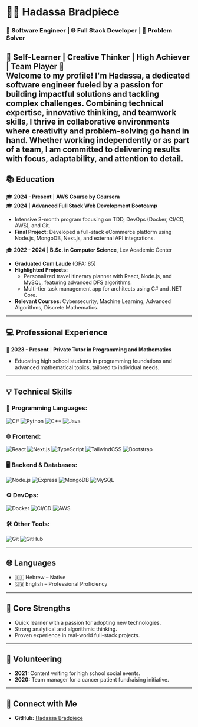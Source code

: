 # 👩‍💻 Hadassa Bradpiece  
### 🚀 Software Engineer | 🌐 Full Stack Developer | 🧩 Problem Solver  

🌟 **Self-Learner | Creative Thinker | High Achiever | Team Player** 🌟  
Welcome to my profile! 
 I'm Hadassa, a dedicated software engineer fueled by a passion for building impactful solutions and tackling complex challenges. Combining technical expertise, innovative thinking, and  teamwork skills, I thrive in collaborative environments where creativity and problem-solving go hand in hand. Whether working independently or as part of a team, I am committed to delivering results with focus, adaptability, and attention to detail. 
---

## 📚 **Education**  
🎓 **2024 - Present** | **AWS Course by Coursera**  
🎓 **2024** | **Advanced Full Stack Web Development Bootcamp**  
   - Intensive 3-month program focusing on TDD, DevOps (Docker, CI/CD, AWS), and Git.  
   - **Final Project:** Developed a full-stack eCommerce platform using Node.js, MongoDB, Next.js, and external API integrations.  

🎓 **2022 - 2024** | **B.Sc. in Computer Science**, Lev Academic Center  
   - **Graduated Cum Laude** (GPA: 85)  
   - **Highlighted Projects:**  
     - Personalized travel itinerary planner with React, Node.js, and MySQL, featuring advanced DFS algorithms.  
     - Multi-tier task management app for architects using C# and .NET Core.  
   - **Relevant Courses:** Cybersecurity, Machine Learning, Advanced Algorithms, Discrete Mathematics.  

---

## 💻 **Professional Experience**  
📝 **2023 - Present** | **Private Tutor in Programming and Mathematics**  
   - Educating high school students in programming foundations and advanced mathematical topics, tailored to individual needs.  

---

## 💡 **Technical Skills**  

### 🔧 **Programming Languages:**  
<p>
<img src="https://img.shields.io/badge/-C%23-blue?logo=csharp&logoColor=white" alt="C#"/>
<img src="https://img.shields.io/badge/-Python-yellow?logo=python&logoColor=white" alt="Python"/>
<img src="https://img.shields.io/badge/-C%2B%2B-purple?logo=cplusplus&logoColor=white" alt="C++"/>
<img src="https://img.shields.io/badge/-Java-orange?logo=java&logoColor=white" alt="Java"/>
</p>

### 🌐 **Frontend:**  
<p>
<img src="https://img.shields.io/badge/-React-blue?logo=react&logoColor=white" alt="React"/>
<img src="https://img.shields.io/badge/-Next.js-black?logo=nextdotjs&logoColor=white" alt="Next.js"/>
<img src="https://img.shields.io/badge/-TypeScript-lightblue?logo=typescript&logoColor=white" alt="TypeScript"/>
<img src="https://img.shields.io/badge/-TailwindCSS-teal?logo=tailwindcss&logoColor=white" alt="TailwindCSS"/>
<img src="https://img.shields.io/badge/-Bootstrap-violet?logo=bootstrap&logoColor=white" alt="Bootstrap"/>
</p>

### 🖥️ **Backend & Databases:**  
<p>
<img src="https://img.shields.io/badge/-Node.js-green?logo=nodedotjs&logoColor=white" alt="Node.js"/>
<img src="https://img.shields.io/badge/-Express-grey?logo=express&logoColor=white" alt="Express"/>
<img src="https://img.shields.io/badge/-MongoDB-green?logo=mongodb&logoColor=white" alt="MongoDB"/>
<img src="https://img.shields.io/badge/-MySQL-blue?logo=mysql&logoColor=white" alt="MySQL"/>
</p>

### ⚙️ **DevOps:**  
<p>
<img src="https://img.shields.io/badge/-Docker-blue?logo=docker&logoColor=white" alt="Docker"/>
<img src="https://img.shields.io/badge/-CI%2FCD-orange?logo=githubactions&logoColor=white" alt="CI/CD"/>
<img src="https://img.shields.io/badge/-AWS-yellow?logo=amazonaws&logoColor=white" alt="AWS"/>
</p>

### 🛠️ **Other Tools:**  
<p>
<img src="https://img.shields.io/badge/-Git-black?logo=git&logoColor=white" alt="Git"/>
<img src="https://img.shields.io/badge/-GitHub-lightgrey?logo=github&logoColor=white" alt="GitHub"/>
</p>

---

## 🌐 **Languages**  
- 🇮🇱 Hebrew – Native  
- 🇬🇧 English – Professional Proficiency  

---

## 💪 **Core Strengths**  
- Quick learner with a passion for adopting new technologies.  
- Strong analytical and algorithmic thinking.  
- Proven experience in real-world full-stack projects.  

---

## 🤝 **Volunteering**  
- **2021:** Content writing for high school social events.  
- **2020:** Team manager for a cancer patient fundraising initiative.  

---

## 🔗 **Connect with Me**  
- **GitHub:** [Hadassa Bradpiece](https://github.com/hadassaBrad/hadassaBrad)  
